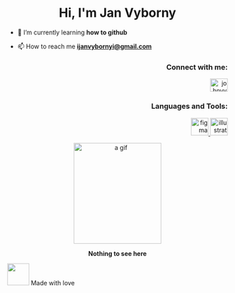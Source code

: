 <h1 align="center">Hi, I'm Jan Vyborny</h1>


- 🌱 I’m currently learning **how to github**

- 📫 How to reach me **ijanvybornyi@gmail.com**

<h3 align="right">Connect with me:</h3>
<p align="right">
<a href="https://instagram.com/johnvyborny_" target="blank"><img align="center" src="https://raw.githubusercontent.com/rahuldkjain/github-profile-readme-generator/master/src/images/icons/Social/instagram.svg" alt="johnvyborny_" height="30" width="40" /></a>
</p>

<h3 align="right">Languages and Tools:</h3>
<p align="right"> <a href="https://www.figma.com/" target="_blank" rel="noreferrer"> <img src="https://www.vectorlogo.zone/logos/figma/figma-icon.svg" alt="figma" width="40" height="40"/> </a> <a href="https://www.adobe.com/in/products/illustrator.html" target="_blank" rel="noreferrer"> <img src="https://www.vectorlogo.zone/logos/adobe_illustrator/adobe_illustrator-icon.svg" alt="illustrator" width="40" height="40"/> </a> </p>





<html>
<body>




<p align="center">
<img src="https://media4.giphy.com/media/H5C8CevNMbpBqNqFjl/giphy.gif?cid=ecf05e47x3g8a6nb5zagi22rfwf3euq23qwc0ux22tiuil4o&rid=giphy.gif&ct=g" alt="a gif" style="width:200px;height:230px;">
</body>
</html>
</p>
<p align="center">
     <b>Nothing to see here</b>
</p>














<img src="https://user-images.githubusercontent.com/116068259/196386753-2e596c0d-350d-4737-889d-021ebf3de668.jpg" 
     width="50" 
     height="50" /> Made with love
